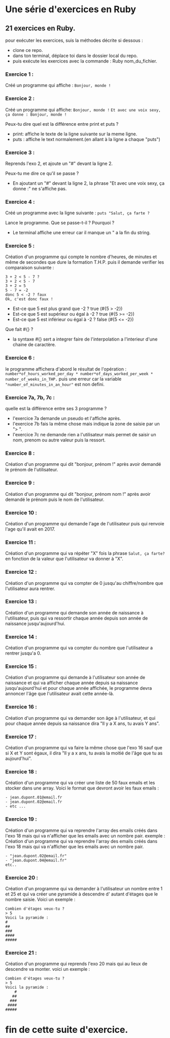 # Une série d'exercices en Ruby

## 21 exercices en Ruby.

pour exécuter les exercices, suis la méthodes décrite si dessous :
- clone ce repo.
- dans ton terminal, déplace toi dans le dossier local du repo.
- puis exécute les exercices avec la commande : Ruby nom_du_fichier.

### Exercice 1 :
Créé un programme qui affiche :
```Bonjour, monde !```

### Exercice 2 :
Créé un programme qui affiche:
```Bonjour, monde !```
```Et avec une voix sexy, ça donne : Bonjour, monde !```

Peux-tu dire quel est la différence entre print et puts ?
- print: affiche le texte de la ligne suivante sur la meme ligne.
- puts : affiche le text normalement.(en allant à la ligne a chaque "puts")

### Exercice 3 :
Reprends l'exo 2, et ajoute un "#" devant la ligne 2.

Peux-tu me dire ce qu'il se passe ?
- En ajoutant un "#" devant la ligne 2, la phrase "Et avec une voix sexy, ça donne :" ne s'affiche pas.

### Exercice 4 :
Créé un programme avec la ligne suivante :
```puts "Salut, ça farte ?```

Lance le programme. Que se passe-t-il ? Pourquoi ?
- Le terminal affiche une erreur car il manque un " a la fin du string.

### Exercice 5 :
Création d'un programme qui compte le nombre d'heures, de minutes et même de secondes que dure la formation T.H.P.
puis il demande verifier les comparaison suivante :
```
3 + 2 < 5 - 7 ?
3 + 2 < 5 - 7 
3 + 2 = 5
5 - 7 = -2
donc 5 < -2 ? faux
Ok, c'est donc faux !
```

- Est-ce que 5 est plus grand que -2 ? true (#{5 > -2})
- Est-ce que 5 est supérieur ou égal à -2 ? true (#{5 >= -2})
- Est-ce que 5 est inférieur ou égal à -2 ? false (#{5 <= -2})

Que fait #{} ?
- la syntaxe #{} sert a integrer faire de l'interpolation a l'interieur d'une chaine de caractère.

### Exercice 6 :
le programme affichera d'abord le résultat de l'opération :
```number*of_hours_worked_per_day * number*of_days_worked_per_week * number_of_weeks_in_THP.```
puis une erreur car la variable ```"number_of_minutes_in_an_hour"``` est non defini.

### Exercice 7a, 7b, 7c :
quelle est la différence entre ses 3 programme ?
- l'exercice 7a demande un pseudo et l'affiche après.
- l'exercice 7b fais la même chose mais indique la zone de saisie par un "> ".
- l'exercice 7c ne demande rien a l'utilisateur mais permet de saisir un nom, prenom ou autre valeur puis la ressort.

### Exercice 8 :
Création d'un programme qui dit "bonjour, prénom !" après avoir demandé le prénom de l'utilisateur.

### Exercice 9 :
Création d'un programme qui dit "bonjour, prénom nom !" après avoir demandé le prénom puis le nom de l'utilisateur.

### Exercice 10 :
Création d'un programme qui demande l'age de l'utilisateur puis qui renvoie l'age qu'il avait en 2017.

### Exercice 11 :
Création d'un programme qui va répéter "X" fois la phrase ```Salut, ça farte?``` en fonction de la valeur que l'utilisateur va donner à "X".

### Exercice 12 :
Création d'un programme qui va compter de 0 jusqu'au chiffre/nombre que l'utilisateur aura rentrer.

### Exercice 13 :
Création d'un programme qui demande son année de naissance à l'utilisateur, puis qui va ressortir chaque année depuis son année de naissance jusqu'aujourd'hui.

### Exercice 14 :
Création d'un programme qui va compter du nombre que l'utilisateur a rentrer jusqu'a 0.

### Exercice 15 :
Création d'un programme qui demande à l'utilisateur son année de naissance et qui va afficher chaque année depuis sa naissance jusqu'aujourd'hui et pour chaque année affichée, le programme devra annoncer l'âge que l'utilisateur avait cette année-là.

### Exercice 16 :
Création d'un programme qui va demander son âge à l'utilisateur, et qui pour chaque année depuis sa naissance dira "Il y a X ans, tu avais Y ans".

### Exercice 17 :
Création d'un programme qui va faire la même chose que l'exo 16 sauf que si X et Y sont égaux, il dira "Il y a x ans, tu avais la moitié de l'âge que tu as aujourd'hui".

### Exercice 18 :
Création d'un programme qui va créer une liste de 50 faux emails et les stocker dans une array. Voici le format que devront avoir les faux emails :
``` 
- jean.dupont.01@email.fr
- jean.dupont.02@email.fr
- etc ...
```

### Exercice 19 :
Création d'un programme qui va reprendre l'array des emails créés dans l'exo 18 mais qui va n'afficher que les emails avec un nombre pair.
exemple :
Création d'un programme qui va reprendre l'array des emails créés dans l'exo 18 mais qui va n'afficher que les emails avec un nombre pair.
```
- "jean.dupont.02@email.fr"
- "jean.dupont.04@email.fr"
etc..
```

### Exercice 20 :
Création d'un programme qui va demander à l'utilisateur un nombre entre 1 et 25 et qui va créer une pyramide à descendre d' autant d'étages que le nombre saisie. Voici un exemple :
```
Combien d'étages veux-tu ?
> 5
Voici la pyramide :
#
##
###
####
#####
```

### Exercice 21 :
Création d'un programme qui reprends l'exo 20 mais qui au lieux de descendre va monter.
voici un exemple :
```
Combien d'étages veux-tu ?
> 5
Voici la pyramide :
    #
   ##
  ###
 ####
#####
```

# fin de cette suite d'exercice.
